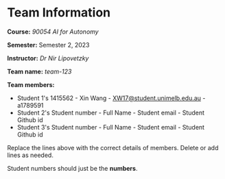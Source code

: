 # Team Information

**Course:** _90054 AI for Autonomy_

**Semester:** Semester 2, 2023

**Instructor:** _Dr Nir Lipovetzky_

**Team name:** _team-123_

**Team members:**

* Student 1's 1415562 - Xin Wang - XW17@student.unimelb.edu.au - a1789591
* Student 2's Student number - Full Name - Student email - Student Github id
* Student 3's Student number - Full Name - Student email - Student Github id

Replace the lines above with the correct details of members. Delete or add lines as needed.

Student numbers should just be the **numbers**.